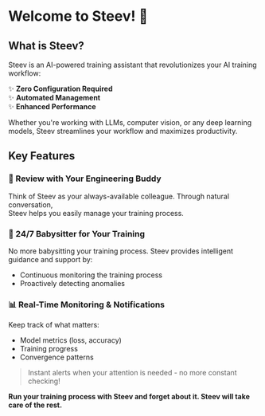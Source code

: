# Welcome to Steev! 👋  
## What is Steev?

Steev is an AI-powered training assistant that revolutionizes your AI training workflow:

✨ **Zero Configuration Required**  
✨ **Automated Management**  
✨ **Enhanced Performance**  

Whether you're working with LLMs, computer vision, or any deep learning models, Steev streamlines your workflow and maximizes productivity.

## Key Features

### 🤝 Review with Your Engineering Buddy

Think of Steev as your always-available colleague. Through natural conversation,  
Steev helps you easily manage your training process.


### 🚀 24/7 Babysitter for Your Training

No more babysitting your training process. Steev provides intelligent guidance and support by:

- Continuous monitoring the training process
- Proactively detecting anomalies

### 📊 Real-Time Monitoring & Notifications

Keep track of what matters:

- Model metrics (loss, accuracy)
- Training progress
- Convergence patterns

> Instant alerts when your attention is needed - no more constant checking!

**Run your training process with Steev and forget about it. Steev will take care of the rest.**